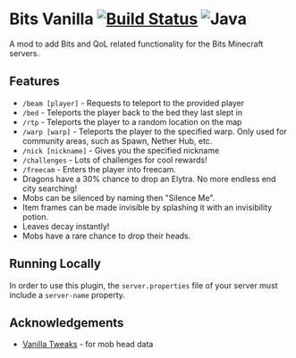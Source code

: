 
# Bits Vanilla [![Build Status](https://jenkins.bits.team/job/Bits/job/BitsVanilla/job/master/badge/icon)](https://jenkins.bits.team/job/Bits/job/BitsVanilla/job/master/) ![Java](https://img.shields.io/badge/java-%23ED8B00.svg?style=for-the-badge&logo=java&logoColor=white)

A mod to add Bits and QoL related functionality for the Bits Minecraft servers.




## Features

- `/beam [player]` - Requests to teleport to the provided player
- `/bed` - Teleports the player back to the bed they last slept in
- `/rtp` - Teleports the player to a random location on the map
- `/warp [warp]` - Teleports the player to the specified warp. Only used for community areas, such as Spawn, Nether Hub, etc.
- `/nick [nickname]` - Gives you the specified nickname
- `/challenges` - Lots of challenges for cool rewards!
- `/freecam` - Enters the player into freecam.
- Dragons have a 30% chance to drop an Elytra. No more endless end city searching!
- Mobs can be silenced by naming then "Silence Me".
- Item frames can be made invisible by splashing it with an invisibility potion.
- Leaves decay instantly!
- Mobs have a rare chance to drop their heads.


## Running Locally


In order to use this plugin, the `server.properties` file of your server must include a `server-name` property.

## Acknowledgements

- [Vanilla Tweaks](https://vanillatweaks.net/) - for mob head data

